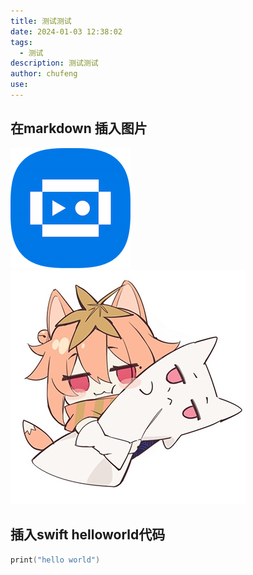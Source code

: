 ```yaml
---
title: 测试测试
date: 2024-01-03 12:38:02
tags:
  - 测试
description: 测试测试
author: chufeng
use: 
---
```

## 在markdown 插入图片
![枫糖社logo](/public/pwa-192x192.png)
![枫糖社logo](/public/fengtanglogo.jpg)
## 插入swift helloworld代码
```swift    
print("hello world")

